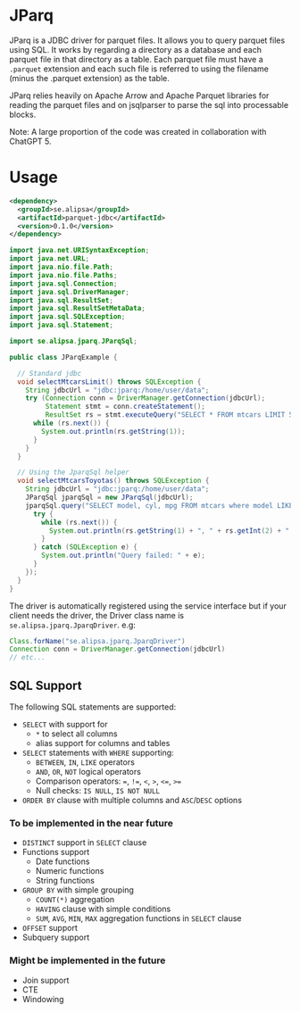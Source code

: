 # JParq
JParq is a JDBC driver for parquet files. It allows you to query parquet files using SQL.
It works by regarding a directory as a database and each parquet file in that directory as a table. Each parquet file must have a `.parquet` extension and each such file is referred to using the filename (minus the .parquet extension) as the table.

JParq relies heavily on Apache Arrow and Apache Parquet libraries for reading the parquet files and on jsqlparser to parse the sql into processable blocks.

Note: A large proportion of the code was created in collaboration with ChatGPT 5.

# Usage
```xml
<dependency>
  <groupId>se.alipsa</groupId>
  <artifactId>parquet-jdbc</artifactId>
  <version>0.1.0</version>
</dependency>
```


```java
import java.net.URISyntaxException;
import java.net.URL;
import java.nio.file.Path;
import java.nio.file.Paths;
import java.sql.Connection;
import java.sql.DriverManager;
import java.sql.ResultSet;
import java.sql.ResultSetMetaData;
import java.sql.SQLException;
import java.sql.Statement;

import se.alipsa.jparq.JParqSql;

public class JParqExample {

  // Standard jdbc
  void selectMtcarsLimit() throws SQLException {
    String jdbcUrl = "jdbc:jparq:/home/user/data";
    try (Connection conn = DriverManager.getConnection(jdbcUrl);
         Statement stmt = conn.createStatement();
         ResultSet rs = stmt.executeQuery("SELECT * FROM mtcars LIMIT 5")) {
      while (rs.next()) {
        System.out.println(rs.getString(1));
      }
    }
  }

  // Using the JparqSql helper
  void selectMtcarsToyotas() throws SQLException {
    String jdbcUrl = "jdbc:jparq:/home/user/data";
    JParqSql jparqSql = new JParqSql(jdbcUrl);
    jparqSql.query("SELECT model, cyl, mpg FROM mtcars where model LIKE('Toyota%')", rs -> {
      try {
        while (rs.next()) {
          System.out.println(rs.getString(1) + ", " + rs.getInt(2) + ", " + rs.getDouble(3));
        }
      } catch (SQLException e) {
        System.out.println("Query failed: " + e);
      }
    });
  }
}
```
The driver is automatically registered using the service interface but if your client needs the driver,
the Driver class name is `se.alipsa.jparq.JparqDriver`.
e.g:
```groovy
Class.forName("se.alipsa.jparq.JparqDriver")
Connection conn = DriverManager.getConnection(jdbcUrl)
// etc...
```

## SQL Support
The following SQL statements are supported:
- `SELECT` with support for
  - `*` to select all columns
  - alias support for columns and tables
- `SELECT` statements with `WHERE` supporting:
  - `BETWEEN`, `IN`, `LIKE` operators 
  - `AND`, `OR`, `NOT` logical operators 
  - Comparison operators: `=`, `!=`, `<`, `>`, `<=`, `>=` 
  - Null checks: `IS NULL`, `IS NOT NULL` 
- `ORDER BY` clause with multiple columns and `ASC`/`DESC` options

### To be implemented in the near future
- `DISTINCT` support in `SELECT` clause
- Functions support
  - Date functions
  - Numeric functions
  - String functions
- `GROUP BY` with simple grouping
  - `COUNT(*)` aggregation
  - `HAVING` clause with simple conditions
  - `SUM`, `AVG`, `MIN`, `MAX` aggregation functions in `SELECT` clause
- `OFFSET` support
- Subquery support

### Might be implemented in the future
- Join support
- CTE
- Windowing
